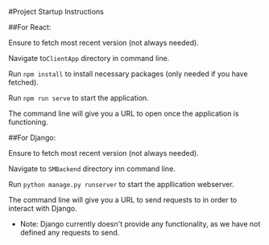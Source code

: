 #Project Startup Instructions

##For React:

Ensure to fetch most recent version (not always needed).

Navigate to```ClientApp``` directory in command line.

Run ```npm install``` to install necessary packages (only needed if you have fetched).

Run ```npm run serve``` to start the application.

The command line will give you a URL to open once the application is functioning.

##For Django:

Ensure to fetch most recent version (not always needed).

Navigate to ```SMBackend``` directory inn command line.

Run ```python manage.py runserver``` to start the appllication webserver.

The command line will give you a URL to send requests to in order to interact with Django.
- Note: Django currently doesn't provide any functionality, as we have not defined any requests to send.